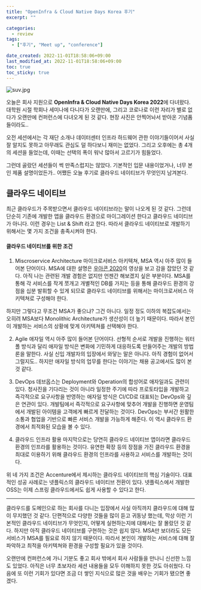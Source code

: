 ```yaml
---
title: "OpenInfra & Cloud Native Days Korea 후기"
excerpt: ""

categories:
  - review
tags:
  - ["후기", "Meet up", "conference"]

date_created: 2022-11-01T18:58:06+09:00
last_modified_at: 2022-11-01T18:58:06+09:00
toc: true
toc_sticky: true
---
```

![suv.jpg](/assets/img/2022-11-01/suv.jpg)

오늘은 회사 지원으로 **OpenInfra & Cloud Native Days Korea 2022**에 다녀왔다. 대학원 시절 학회나 세미나에 다니다가 오랜만에, 그리고 코로나로 이런 자리가 별로 없다가 오랜만에 컨퍼런스에 다녀오게 된 것 같다. 현장 사진은 안찍어놔서 받아온 기념품들이라도..

오전 세션에서는 각 재단 소개나 데이터센터 인프라 하드웨어 관한 이야기들이어서 사실 잘 알지도 못하고 아무래도 관심도 덜 하다보니 재미는 없었다. 그리고 오후에는 총 4개의 세션을 들었는데, 이때는 선택의 폭이 워낙 많아서 고르기가 힘들었다. 

그런데 골랐던 세션들이 썩 만족스럽지는 않았다. 기본적인 입문 내용이었거나, 너무 본인 제품 설명이었든가.. 어쨌든 오늘 후기로 클라우드 네이티브가 무엇인지 남겨본다.

## 클라우드 네이티브
최근 클라우드가 주목받으면서 클라우드 네이티브라는 말이 나오게 된 것 같다. 그런데 단순히 기존에 개발한 앱을 클라우드 환경으로 마이그레이션 한다고 클라우드 네이티브가 아니다. 이런 경우는 List & Shift 라고 한다. 따라서 클라우드 네이티브로 개발하기 위해서는 몇 가지 조건을 충족시켜야 한다.

#### 클라우드 네이티브를 위한 조건
1. Miscroservice Architecture
마이크로서비스 아키텍쳐, MSA 역시 아주 많이 들어본 단어이다. MSA에 대한 설명은 [우아콘 2020](https://youtu.be/BnS6343GTkY)의 영상을 보고 감을 잡았던 것 같다. 아직 나는 관련된 개발 경험은 없지만 언젠간 해보겠지 싶은 부분이다. MSA를 통해 각 서비스를 작게 쪼개고 개별적인 DB를 가지는 등을 통해 클라우드 환경의 강점을 십분 발휘할 수 있게 되므로 클라우드 네이티브를 위해서는 마이크로서비스 아키텍쳐로 구성해야 한다.

하지만 그렇다고 무조건 MSA가 좋으냐? 그건 아니다. 일정 정도 이하의 복잡도에서는 오히려 MSA보다 Monolithic Architecture가 생산성이 더 높기 때문이다. 따라서 본인이 개발하는 서비스의 상황에 맞게 아키텍쳐를 선택해야 한다.

2. Agile
애자일 역시 아주 많이 들어본 단어이다. 선형적 순서로 개발을 진행하는 워터폴 방식과 달리 애자일 방식은 변화에 기민하게 대응하도록 만들어주는 개발의 방법론을 말한다. 사실 신입 개발자의 입장에서 와닿는 말은 아니다. 아직 경험이 없어서 그럴지도.. 하지만 애자일 방식의 업무를 한다는 이야기는 채용 공고에서도 많이 본 것 같다. 

3. DevOps
데브옵스는 Deployment와 Operation의 합성어로 애자일과도 관련이 있다. 청사진을 기다리는 것이 아니라 일정한 주기에 따라 프로토타입을 개발하고 즉각적으로 요구사항을 반영하는 애자일 방식은 CI/CD로 대표되는 DevOps와 깊은 연관이 있다. 개발팀에서 즉각적으로 요구사항에 맞추어 개발을 진행하면 운영팀에서 개발된 아이템을 고객에게 빠르게 전달하는 것이다. DevOps는 부서간 원활한 소통과 협업을 기반으로 빠른 서비스 개발을 가능하게 해준다.
이 역시 클라우드 환경에서 최적화된 모습을 볼 수 있다.

4. 클라우드 인프라 활용
마지막으로는 당연히 클라우드 네이티브 앱이라면 클라우드 환경의 인프라를 활용하는 것이다. 유연한 확장 등의 장점을 가진 클라우드 환경을 최대로 이용하기 위해 클라우드 환경의 인프라를 사용하고 서비스를 개발하는 것이다.


위 네 가지 조건은  Accenture에서 제시하는 클라우드 네이티브의 핵심 기술이다. 대표적인 성공 사례로는 넷플릭스의 클라우드 네이티브 전환이 있다. 넷플릭스에서 개발한 OSS는 이제 스프링 클라우드에서도 쉽게 사용할 수 있다고 한다. 

---

클라우드를 도메인으로 하는 회사를 다니는 입장에서 사실 아직까지 클라우드에 대해 많이 무지했던 것 같다. 단편적으로 다양한 것들을 많이 듣고 귀동냥 했는데, 막상 이런 기본적인 클라우드 네이티브가 무엇인지, 어떻게 실현하는지에 대해서는 잘 몰랐던 것 같다. 하지만 아직 클라우드 네이티브를 구현하는 것은 쉽지 않다. MSA만 보더라도 모든 서비스가 MSA를 필요로 하지 않기 때문이다. 따라서 본인이 개발하는 서비스에 대해 잘 파악하고 최적을 아키텍쳐와 환경을 구성할 필요가 있을 것이다.

오랜만에 컨퍼런스에 가니 기분도 좋고 회사 밖에서 회사 사람들을 만나니 신선한 느낌도 있었다. 아직은 너무 초보자라 세션 내용들을 모두 이해하지 못한 것도 아쉬웠다. 다음에 또 이런 기회가 있다면 조금 더 쌓인 지식으로 많은 것을 배우는 기회가 됐으면 좋겠다.